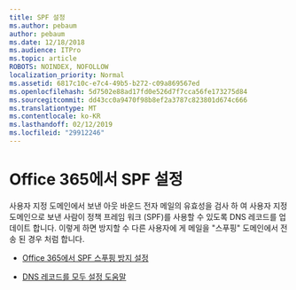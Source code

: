 ```yaml
---
title: SPF 설정
ms.author: pebaum
author: pebaum
ms.date: 12/18/2018
ms.audience: ITPro
ms.topic: article
ROBOTS: NOINDEX, NOFOLLOW
localization_priority: Normal
ms.assetid: 6817c10c-e7c4-49b5-b272-c09a869567ed
ms.openlocfilehash: 5d7502e88ad17fd0e526d7f7cca56fe173275d84
ms.sourcegitcommit: dd43cc0a9470f98b8ef2a3787c823801d674c666
ms.translationtype: MT
ms.contentlocale: ko-KR
ms.lasthandoff: 02/12/2019
ms.locfileid: "29912246"
---
```

# <a name="set-up-spf-in-office-365"></a>Office 365에서 SPF 설정

사용자 지정 도메인에서 보낸 아웃 바운드 전자 메일의 유효성을 검사 하 여 사용자 지정 도메인으로 보낸 사람이 정책 프레임 워크 (SPF)를 사용할 수 있도록 DNS 레코드를 업데이트 합니다. 이렇게 하면 방지할 수 다른 사용자에 게 메일을 "스푸핑" 도메인에서 전송 된 경우 처럼 합니다.
  
- [Office 365에서 SPF 스푸핑 방지 설정](https://docs.microsoft.com/office365/SecurityCompliance/set-up-spf-in-office-365-to-help-prevent-spoofing)
    
- [DNS 레코드를 모두 설정 도움말](https://docs.microsoft.com/office365/admin/get-help-with-domains/create-dns-records-at-any-dns-hosting-provider)
    

